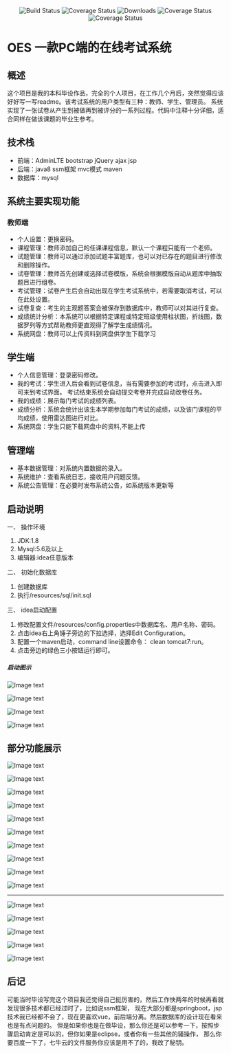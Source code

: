 <p align="center">
   <img src="https://img.shields.io/badge/java-8-orange" alt="Build Status">
   <img src="https://img.shields.io/badge/tomcat-8-blue" alt="Coverage Status">
   <img src="https://img.shields.io/badge/Spring-4.3.9.RELEASE-green.svg" alt="Downloads">
   <img src="https://img.shields.io/badge/mysql-5.6-red" alt="Coverage Status">
   <img src="https://img.shields.io/badge/idea-anyversion-green" alt="Coverage Status">
 </p>  
 
# OES 一款PC端的在线考试系统
## 概述
  这个项目是我的本科毕设作品，完全的个人项目，在工作几个月后，突然觉得应该好好写一写readme。该考试系统的用户类型有三种：教师、学生、管理员。
  系统实现了一张试卷从产生到被做再到被评分的一系列过程。代码中注释十分详细，适合同样在做该课题的毕业生参考。
## 技术栈
  * 前端：AdminLTE bootstrap jQuery ajax jsp  
  * 后端：java8 ssm框架 mvc模式 maven  
  * 数据库：mysql 
## 系统主要实现功能
  ### 教师端
  * 个人设置：更换密码。
  * 课程管理：教师添加自己的任课课程信息，默认一个课程只能有一个老师。
  * 试题管理：教师可以通过添加试题丰富题库，也可以对已存在的题目进行修改和删除操作。
  * 试卷管理：教师首先创建或选择试卷模版，系统会根据模版自动从题库中抽取题目进行组卷。
  * 考试管理：试卷产生后会自动出现在学生考试系统中，若需要取消考试，可以在此处设置。
  * 试卷复查：考生的主观题答案会被保存到数据库中，教师可以对其进行复查。
  * 成绩统计分析：本系统可以根据特定课程或特定班级使用柱状图，折线图，数据罗列等方式帮助教师更直观得了解学生成绩情况。
  * 系统网盘：教师可以上传资料到网盘供学生下载学习
  ## 学生端
  * 个人信息管理：登录密码修改。
  * 我的考试：学生进入后会看到试卷信息，当有需要参加的考试时，点击进入即可来到考试界面。
  考试结束系统会自动提交考卷并完成自动改卷任务。
  * 我的成绩：展示每门考试的成绩列表。
  * 成绩分析：系统会统计出该生本学期参加每门考试的成绩，以及该门课程的平均成绩，使用雷达图进行对比。
  * 系统网盘：学生只能下载网盘中的资料,不能上传
  ## 管理端
  * 基本数据管理：对系统内置数据的录入。
  * 系统维护：查看系统日志，接收用户问题反馈。
  * 系统公告管理：在必要时发布系统公告，如系统版本更新等
  ## 启动说明
  一、 操作环境
  1. JDK:1.8
  2. Mysql:5.6及以上
  3. 编辑器:idea任意版本
  
  二、 初始化数据库
  1. 创建数据库
  2. 执行/resources/sql/init.sql
  
  三、 idea启动配置
  1. 修改配置文件/resources/config.properties中数据库名、用户名称、密码。
  2. 点击idea右上角锤子旁边的下拉选择，选择Edit Configuration。
  3. 配置一个maven启动，command line设置命令： clean tomcat7:run。
  4. 点击旁边的绿色三小按钮运行即可。
  
  ##### 启动图示
  ![Image text](https://github.com/wilbai/OES/raw/master/src/main/webapp/static/eg-img/图片19.png)
  
  ![Image text](https://github.com/wilbai/OES/raw/master/src/main/webapp/static/eg-img/图片20.png)
  
  ![Image text](https://github.com/wilbai/OES/raw/master/src/main/webapp/static/eg-img/图片21.png)
  
  ![Image text](https://github.com/wilbai/OES/raw/master/src/main/webapp/static/eg-img/图片22.png)
  
  
  ## 部分功能展示
  ![Image text](https://github.com/wilbai/OES/raw/master/src/main/webapp/static/eg-img/图片1.png)
  
  ![Image text](https://github.com/wilbai/OES/raw/master/src/main/webapp/static/eg-img/图片2.png)
  
  ![Image text](https://github.com/wilbai/OES/raw/master/src/main/webapp/static/eg-img/图片3.png)
  
  ![Image text](https://github.com/wilbai/OES/raw/master/src/main/webapp/static/eg-img/图片4.png)
  
  ![Image text](https://github.com/wilbai/OES/raw/master/src/main/webapp/static/eg-img/图片7.png)
  
  ![Image text](https://github.com/wilbai/OES/raw/master/src/main/webapp/static/eg-img/图片8.png)
  
  ![Image text](https://github.com/wilbai/OES/raw/master/src/main/webapp/static/eg-img/图片9.png)
  
  ![Image text](https://github.com/wilbai/OES/raw/master/src/main/webapp/static/eg-img/图片10.png)
  
  ![Image text](https://github.com/wilbai/OES/raw/master/src/main/webapp/static/eg-img/图片11.png)
  
  ![Image text](https://github.com/wilbai/OES/raw/master/src/main/webapp/static/eg-img/图片12.png)
  ***
  ![Image text](https://github.com/wilbai/OES/raw/master/src/main/webapp/static/eg-img/图片14.png)
  
  ![Image text](https://github.com/wilbai/OES/raw/master/src/main/webapp/static/eg-img/图片15.png)
  
  ![Image text](https://github.com/wilbai/OES/raw/master/src/main/webapp/static/eg-img/图片16.png)
  
  ![Image text](https://github.com/wilbai/OES/raw/master/src/main/webapp/static/eg-img/图片17.png)
  
  ![Image text](https://github.com/wilbai/OES/raw/master/src/main/webapp/static/eg-img/图片18.png)
  
  ## 后记
  可能当时毕设写完这个项目我还觉得自己挺厉害的，然后工作快两年的时候再看就发现很多技术都已经过时了，比如说ssm框架，
  现在大部分都是springboot，jsp技术我已经都不会了，现在更喜欢vue，前后端分离。然后数据库的设计现在看来也是有点问题的。
  但是如果你也是在做毕设，那么你还是可以参考一下，按照步骤启动肯定是可以的，但你如果是eclipse，或者你有一些其他的骚操作，
  那么你要百度一下了，七牛云的文件服务你应该是用不了的，我改了秘钥。
  
  
  
